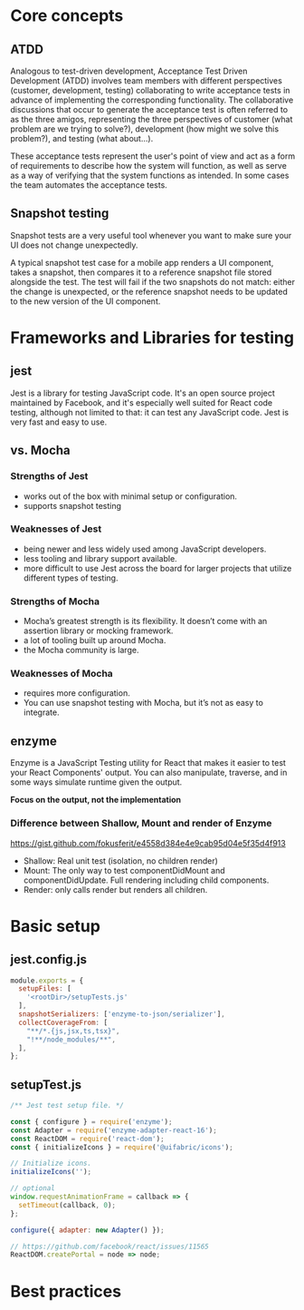 # Core concepts

## ATDD

Analogous to test-driven development, Acceptance Test Driven Development (ATDD) involves team members with different perspectives (customer, development, testing) collaborating to write acceptance tests in advance of implementing the corresponding functionality.  The collaborative discussions that occur to generate the acceptance test is often referred to as the three amigos, representing the three perspectives of customer (what problem are we trying to solve?), development (how might we solve this problem?), and testing (what about...).

These acceptance tests represent the user's point of view and act as a form of requirements to describe how the system will function, as well as serve as a way of verifying that the system functions as intended. In some cases the team automates the acceptance tests.

## Snapshot testing

Snapshot tests are a very useful tool whenever you want to make sure your UI does not change unexpectedly.

A typical snapshot test case for a mobile app renders a UI component, takes a snapshot, then compares it to a reference snapshot file stored alongside the test. The test will fail if the two snapshots do not match: either the change is unexpected, or the reference snapshot needs to be updated to the new version of the UI component.

# Frameworks and Libraries for testing

## jest

Jest is a library for testing JavaScript code. It's an open source project maintained by Facebook, and it's especially well suited for React code testing, although not limited to that: it can test any JavaScript code. Jest is very fast and easy to use.

## vs. Mocha

### Strengths of Jest

- works out of the box with minimal setup or configuration.
- supports snapshot testing

### Weaknesses of Jest

- being newer and less widely used among JavaScript developers.
- less tooling and library support available.
- more difficult to use Jest across the board for larger projects that utilize different types of testing.

### Strengths of Mocha

- Mocha’s greatest strength is its flexibility. It doesn’t come with an assertion library or mocking framework.
- a lot of tooling built up around Mocha.
- the Mocha community is large.

### Weaknesses of Mocha

- requires more configuration.
- You can use snapshot testing with Mocha, but it’s not as easy to integrate.

## enzyme

Enzyme is a JavaScript Testing utility for React that makes it easier to test your React Components' output. You can also manipulate, traverse, and in some ways simulate runtime given the output.

**Focus on the output, not the implementation**


### Difference between Shallow, Mount and render of Enzyme

https://gist.github.com/fokusferit/e4558d384e4e9cab95d04e5f35d4f913

- Shallow: Real unit test (isolation, no children render)
- Mount: The only way to test componentDidMount and componentDidUpdate. Full rendering including child components.
- Render: only calls render but renders all children.

# Basic setup

## jest.config.js

```js
module.exports = {
  setupFiles: [
    '<rootDir>/setupTests.js'
  ],
  snapshotSerializers: ['enzyme-to-json/serializer'],
  collectCoverageFrom: [
    "**/*.{js,jsx,ts,tsx}",
    "!**/node_modules/**",
  ],
};
```
## setupTest.js

```js
/** Jest test setup file. */

const { configure } = require('enzyme');
const Adapter = require('enzyme-adapter-react-16');
const ReactDOM = require('react-dom');
const { initializeIcons } = require('@uifabric/icons');

// Initialize icons.
initializeIcons('');

// optional
window.requestAnimationFrame = callback => {
  setTimeout(callback, 0);
};

configure({ adapter: new Adapter() });

// https://github.com/facebook/react/issues/11565
ReactDOM.createPortal = node => node;

```

# Best practices